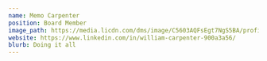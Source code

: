```yaml
---
name: Memo Carpenter
position: Board Member
image_path: https://media.licdn.com/dms/image/C5603AQFsEgt7NgS5BA/profile-displayphoto-shrink_800_800/0?e=1542844800&v=beta&t=xLqPof5fr4DdWNzNrahN6lIpeX4jzOKZCGqVXU1_n3E
website: https://www.linkedin.com/in/william-carpenter-900a3a56/
blurb: Doing it all
---
```

